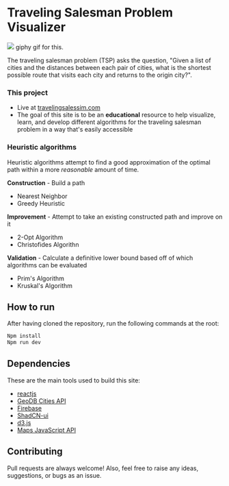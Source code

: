 # Traveling Salesman Problem Visualizer

![](public/screenshot_1.png)
giphy gif for this.

The traveling salesman problem (TSP) asks the question, "Given a list of cities and the distances between each pair of cities, what is the shortest possible route that visits each city and returns to the origin city?".

### This project

- Live at [travelingsalessim.com](https://travelingsalessim.com)
- The goal of this site is to be an **educational** resource to help visualize, learn, and develop different algorithms for the traveling salesman problem in a way that's easily accessible

### Heuristic algorithms

Heuristic algorithms attempt to find a good approximation of the optimal path within a more _reasonable_ amount of time.

**Construction** - Build a path

- Nearest Neighbor
- Greedy Heuristic

**Improvement** - Attempt to take an existing constructed path and improve on it

- 2-Opt Algorithm
- Christofides Algorithn

**Validation** - Calculate a definitive lower bound based off of which algorithms can be evaluated

- Prim's Algorithm
- Kruskal's Algorithm

## How to run

After having cloned the repository, run the following commands at the root:

```sh
Npm install
Npm run dev
```

## Dependencies

These are the main tools used to build this site:

- [reactjs](https://reactjs.org)
- [GeoDB Cities API](http://geodb-cities-api.wirefreethought.com/)
- [Firebase](https://console.firebase.google.com/)
- [ShadCN-ui](https://ui.shadcn.com/)
- [d3.js](https://d3js.org/)
- [Maps JavaScript API](https://developers.google.com/maps/documentation/javascript)

## Contributing

Pull requests are always welcome! Also, feel free to raise any ideas, suggestions, or bugs as an issue.
